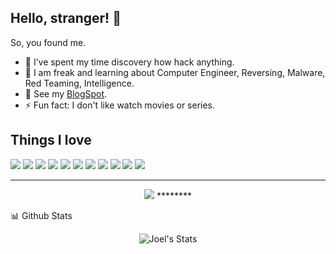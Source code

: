 ## Hello, stranger! 👋

So, you found me.

- 🔭 I’ve spent my time discovery how hack anything.
- 💚 I am freak and learning about Computer Engineer, Reversing, Malware, Red Teaming, Intelligence.
- 🌱 See my [BlogSpot](https://sime0x01.github.io).
- ⚡ Fun fact: I don't like watch movies or series.

## Things I love

![](https://img.shields.io/badge/-GDB-9cf)
![](https://img.shields.io/badge/-x64dbg-lightgrey)
![](https://img.shields.io/badge/-YARA-green)
![](https://img.shields.io/badge/-Detect_It_Easy-yellow)
![](https://img.shields.io/badge/-HIEW-blueviolet)
![](https://img.shields.io/badge/-Low_Level_Programming-green)
![](https://img.shields.io/badge/-OS_Internals-red)
![](https://img.shields.io/badge/-C-gray)
![](https://img.shields.io/badge/-IDA_Pro-blue)
![](https://img.shields.io/badge/-Debian%20GNU/Linux-ff69b4)
![](https://img.shields.io/badge/-GEF-green)

********
<p align="center">
<a href="https://www.buymeacoffee.com/sime0x01"><img src="https://img.buymeacoffee.com/button-api/?text=Buy me a coffee&emoji=&slug=sime0x01&button_colour=FF5F5F&font_colour=ffffff&font_family=Poppins&outline_colour=000000&coffee_colour=FFDD00"></a>
********

  <summary>📊 Github Stats</summary>

  <p align="center"> <img src="https://github-readme-stats.vercel.app/api?username=sime0x01&show_icons=true&theme=gotham" alt="Joel's Stats" />
